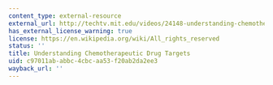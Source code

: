 ```yaml
---
content_type: external-resource
external_url: http://techtv.mit.edu/videos/24148-understanding-chemotherapeutic-drug-targets
has_external_license_warning: true
license: https://en.wikipedia.org/wiki/All_rights_reserved
status: ''
title: Understanding Chemotherapeutic Drug Targets
uid: c97011ab-abbc-4cbc-aa53-f20ab2da2ee3
wayback_url: ''
---
```

